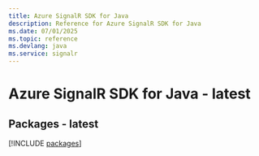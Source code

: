 ```yaml
---
title: Azure SignalR SDK for Java
description: Reference for Azure SignalR SDK for Java
ms.date: 07/01/2025
ms.topic: reference
ms.devlang: java
ms.service: signalr
---
```

# Azure SignalR SDK for Java - latest
## Packages - latest
[!INCLUDE [packages](signalr-index.md)]
